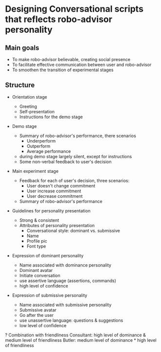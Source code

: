 # Designing Conversational scripts that reflects robo-advisor personality 

## Main goals
- To make robo-advisor believable, creating social presence 
- To facilitate effective communication between user and robo-advisor
- To smoothen the transition of experimental stages

## Structure
- Orientation stage
	- Greeting 
	- Self-presentation
	- Instructions for the demo stage

- Demo stage
	- Summary of robo-advisor's performance, there scenarios
		- Underperform
		- Outperform
		- Average performance
	- during demo stage largely silent, except for instructions
	- Some non-verbal feedback to user's decision

- Main experiment stage
	- Feedback for each of user's decision, three scenarios:
		- User doesn't change commitment
		- User increase commitment
		- User decrease commitment
	- Summary of robo-advisor's performance

- Guidelines for personality presentation
	- Strong & consistent
	- Attributes of personality presentation
		- Conversational style: dominant vs. submissive
		- Name
		- Profile pic
		- Font type

- Expression of dominant personality
	- Name associated with dominance personality
	- Dominant avatar
	- Initiate conversation
	- use assertive language (assertions, commands)
	- high level of confidence

- Expression of submissive personality
	- Name associated with submissive personality
	- Submissive avatar
	- Go after the user
	- use unassertive language: questions & suggestions
	- low level of confidence

? Combination with friendliness 
Consultant: high level of dominance & medium level of friendliness
Butler: medium level of dominance * high level of friendliness